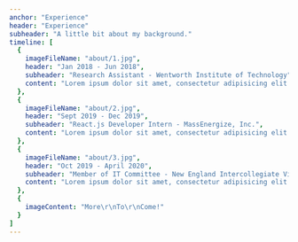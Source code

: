 ```yaml
---
anchor: "Experience"
header: "Experience"
subheader: "A little bit about my background."
timeline: [
  {
    imageFileName: "about/1.jpg",
    header: "Jan 2018 - Jun 2018",
    subheader: "Research Assistant - Wentworth Institute of Technology",
    content: "Lorem ipsum dolor sit amet, consectetur adipisicing elit. Minima maxime quam architecto quo inventore harum ex magni, dicta impedit."
  },
  {
    imageFileName: "about/2.jpg",
    header: "Sept 2019 - Dec 2019",
    subheader: "React.js Developer Intern - MassEnergize, Inc.",
    content: "Lorem ipsum dolor sit amet, consectetur adipisicing elit. Minima maxime quam architecto quo inventore harum ex magni, dicta impedit."
  },
  {
    imageFileName: "about/3.jpg",
    header: "Oct 2019 - April 2020",
    subheader: "Member of IT Committee - New England Intercollegiate Vietnamese Student Association",
    content: "Lorem ipsum dolor sit amet, consectetur adipisicing elit. Minima maxime quam architecto quo inventore harum ex magni, dicta impedit."
  },
  {
    imageContent: "More\r\nTo\r\nCome!"
  }
]
---
```

